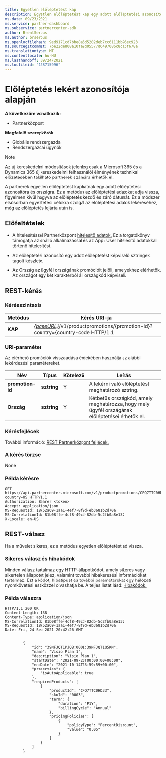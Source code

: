 ```yaml
---
title: Egyetlen előléptetést kap
description: Egyetlen előléptetést kap egy adott előléptetési azonosítóra és országra.
ms.date: 09/23/2021
ms.service: partner-dashboard
ms.subservice: partnercenter-sdk
author: BrentSerbus
ms.author: brserbus
ms.openlocfilehash: 9ed9171cd7bbe8a6d5202deb7cc6111bb76ec923
ms.sourcegitcommit: 7be22de808a10fa2d05577d6497086c8ca3f678a
ms.translationtype: MT
ms.contentlocale: hu-HU
ms.lasthandoff: 09/24/2021
ms.locfileid: "128715996"
---
```

# <a name="get-promotion-by-id"></a>Előléptetés lekért azonosítója alapján

**A következőre vonatkozik:**

- Partnerközpont

**Megfelelő szerepkörök**

- Globális rendszergazda
- Rendszergazdai ügynök

> [!Note] 
> Az új kereskedelmi módosítások jelenleg csak a Microsoft 365 és a Dynamics 365 új kereskedelmi felhasználói élményének technikai előzetesében található partnerek számára érhetők el.

A partnerek egyetlen előléptetést kaphatnak egy adott előléptetési azonosítóra és országra. Ez a metódus az előléptetési adatokat adja vissza, figyelmen kívül hagyva az előléptetés kezdő és záró dátumát. Ez a módszer elsősorban egyeztetési célokra szolgál az előléptetési adatok lekéréséhez, még az előléptetés lejárta után is.



## <a name="prerequisites"></a>Előfeltételek

- A hitelesítéssel Partnerközpont [hitelesítő adatok.](partner-center-authentication.md) Ez a forgatókönyv támogatja az önálló alkalmazással és az App+User hitelesítő adatokkal történő hitelesítést.

- Az előléptetési azonosító egy adott előléptetést képviselő sztringek tagolt készlete.

- Az Ország az ügyfél országának promócióit jelöli, amelyekhez elérhetők. Az országot egy két karakterből áll országkód képviseli.

## <a name="rest-request"></a>REST-kérés

### <a name="request-syntax"></a>Kérésszintaxis

| Metódus   | Kérés URI-ja                                                                                                                         |
|----------|-------------------------------------------------------------------------------------------------------------------------------------|
| **KAP**  | [*{baseURL}*](partner-center-rest-urls.md)/v1/productpromotions/{promotion-id}?country={country-code HTTP/1.1 |

### <a name="uri-parameter"></a>URI-paraméter

Az elérhető promóciók visszaadása érdekében használja az alábbi lekérdezési paramétereket.

| Név                    | Típus     | Kötelező | Leírás                                       |
|-------------------------|----------|----------|---------------------------------------------------|
| **promotion-id**  | **sztring** | Y        | A lekérni való előléptetést meghatározó sztring.           |
| **Ország** | **sztring** | Y        | Kétbetűs országkód, amely meghatározza, hogy mely ügyfél országának előléptetései érhetők el. |

### <a name="request-headers"></a>Kérésfejlécek

További információ: [REST Partnerközpont fejlécek.](headers.md)

### <a name="request-body"></a>A kérés törzse

None

### <a name="request-example"></a>Példa kérésre

```http
GET https://api.partnercenter.microsoft.com/v1/productpromotions/CFQ7TTC0HD33:0003:CFQ7TTC0K59M?country=US HTTP/1.1
Authorization: Bearer <token>
Accept: application/json
MS-RequestId: 18752a69-1aa1-4ef7-8f9d-eb3681b2d70a
MS-CorrelationId: 81b08ffe-4cf8-49cd-82db-5c2fb0a8e132
X-Locale: en-US
```

## <a name="rest-response"></a>REST-válasz

Ha a művelet sikeres, ez a metódus egyetlen előléptetést ad vissza.

### <a name="response-success-and-error-codes"></a>Sikeres válasz és hibakódok

Minden válasz tartalmaz egy HTTP-állapotkódot, amely sikeres vagy sikertelen állapotot jelez, valamint további hibakeresési információkat tartalmaz. Ezt a kódot, hibatípust és további paramétereket egy hálózati nyomkövetési eszközzel olvashatja be. A teljes listát lásd: [Hibakódok.](error-codes.md)

### <a name="response-example"></a>Példa válaszra

```http
HTTP/1.1 200 OK
Content-Length: 138
Content-Type: application/json
MS-CorrelationId: 81b08ffe-4cf8-49cd-82db-5c2fb0a8e132
MS-RequestId: 18752a69-1aa1-4ef7-8f9d-eb3681b2d70a
Date: Fri, 24 Sep 2021 20:42:26 GMT

 
        {
            "id": "39NFJQT1PJQB:0001:39NFJQT1Q5KN",
            "name": "Visio Plan 1",
            "description": "Visio Plan 1",
            "startDate": "2021-09-23T00:00:00+00:00",
            "endDate": "2021-10-14T23:59:59+00:00",
            "properties": {
                "isAutoApplicable": true
            },
            "requiredProducts": [
                {
                    "productId": "CFQ7TTC0HD33",
                    "skuId": "0003",
                    "term": {
                        "duration": "P1Y",
                        "billingCycle": "Annual"
                    },
                    "pricingPolicies": [
                        {
                            "policyType": "PercentDiscount",
                            "value": "0.05"
                        }
                    ]
                }
            ]
        }
```
